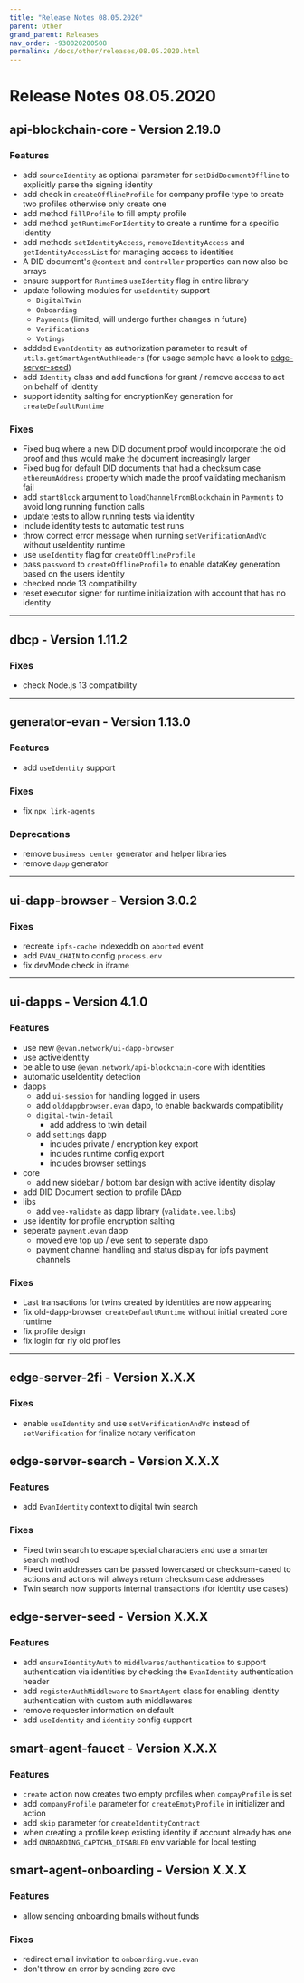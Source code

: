 ```yaml
---
title: "Release Notes 08.05.2020"
parent: Other
grand_parent: Releases
nav_order: -930020200508
permalink: /docs/other/releases/08.05.2020.html
---
```



# Release Notes 08.05.2020

## api-blockchain-core - Version 2.19.0
### Features
- add `sourceIdentity` as optional parameter for `setDidDocumentOffline` to explicitly parse the signing identity
- add check in `createOfflineProfile` for company profile type to create two profiles otherwise only create one
- add method `fillProfile` to fill empty profile
- add method `getRuntimeForIdentity` to create a runtime for a specific identity
- add methods `setIdentityAccess`, `removeIdentityAccess` and `getIdentityAccessList` for managing access to identities
- A DID document's `@context` and `controller` properties can now also be arrays
- ensure support for `Runtime`s `useIdentity` flag in entire library
- update following modules for `useIdentity` support
  + `DigitalTwin`
  + `Onboarding`
  + `Payments` (limited, will undergo further changes in future)
  + `Verifications`
  + `Votings`
- addded `EvanIdentity` as authorization parameter to result of `utils.getSmartAgentAuthHeaders` (for usage sample have a look to [edge-server-seed](https://github.com/evannetwork/edge-server-seed/tree/develop#auth-middleware))
- add `Identity` class and add functions for grant / remove access to act on behalf of identity
- support identity salting for encryptionKey generation for `createDefaultRuntime`

### Fixes
- Fixed bug where a new DID document proof would incorporate the old proof and thus would make the document increasingly larger
- Fixed bug for default DID documents that had a checksum case `ethereumAddress` property which made the proof validating mechanism fail
- add `startBlock` argument to `loadChannelFromBlockchain` in `Payments` to avoid long running function calls
- update tests to allow running tests via identity
- include identity tests to automatic test runs
- throw correct error message when running `setVerificationAndVc` without useIdentity runtime 
- use `useIdentity` flag for `createOfflineProfile`
- pass `password` to `createOfflineProfile` to enable dataKey generation based on the users identity
- checked node 13 compatibility
- reset executor signer for runtime initialization with account that has no identity

-------------

## dbcp - Version 1.11.2
### Fixes
- check Node.js 13 compatibility

-------------

## generator-evan - Version 1.13.0
### Features
- add `useIdentity` support

### Fixes
- fix `npx link-agents`

### Deprecations
- remove `business center` generator and helper libraries
- remove `dapp` generator

-------------

## ui-dapp-browser - Version 3.0.2
### Fixes
- recreate `ipfs-cache` indexeddb on `aborted` event
- add `EVAN_CHAIN` to config `process.env`
- fix devMode check in iframe

-------------

## ui-dapps - Version 4.1.0
### Features
- use new `@evan.network/ui-dapp-browser`
- use activeIdentity
- be able to use `@evan.network/api-blockchain-core`  with identities
- automatic useIdentity detection
- dapps
  - add `ui-session` for handling logged in users
  - add `olddappbrowser.evan` dapp, to enable backwards compatibility
  - `digital-twin-detail`
    - add address to twin detail
  - add `settings` dapp
    - includes private / encryption key export
    - includes runtime config export
    - includes browser settings
- core
  - add new sidebar / bottom bar design with active identity display
- add DID Document section to profile DApp
- libs
  - add `vee-validate` as dapp library (`validate.vee.libs`)
- use identity for profile encryption salting
- seperate `payment.evan` dapp
  - moved eve top up / eve sent to seperate dapp
  - payment channel handling and status display for ipfs payment channels

### Fixes
- Last transactions for twins created by identities are now appearing
- fix old-dapp-browser `createDefaultRuntime` without initial created core runtime
- fix profile design
- fix login for rly old profiles

-------------

## edge-server-2fi - Version X.X.X
### Fixes
- enable `useIdentity` and use `setVerificationAndVc` instead of `setVerification` for finalize notary verification


## edge-server-search - Version X.X.X
### Features
- add `EvanIdentity` context to digital twin search

### Fixes
- Fixed twin search to escape special characters and use a smarter search method
- Fixed twin addresses can be passed lowercased or checksum-cased to actions and actions will always return checksum case addresses
- Twin search now supports internal transactions (for identity use cases)


## edge-server-seed - Version X.X.X
### Features
- add `ensureIdentityAuth` to `middlwares/authentication` to support authentication via identities by checking the `EvanIdentity` authentication header
- add `registerAuthMiddleware` to `SmartAgent` class for enabling identity authentication with custom auth middlewares
- remove requester information on default
- add `useIdentity` and `identity` config support


## smart-agent-faucet - Version X.X.X
### Features
- `create` action now creates two empty profiles when `compayProfile` is set
- add `companyProfile` parameter for `createEmptyProfile` in initializer and action
- add `skip` parameter for `createIdentityContract`
- when creating a profile keep existing identity if account already has one
- add `ONBOARDING_CAPTCHA_DISABLED` env variable for local testing


## smart-agent-onboarding - Version X.X.X
### Features
- allow sending onboarding bmails without funds

### Fixes
- redirect email invitation to `onboarding.vue.evan`
- don't throw an error by sending zero eve

